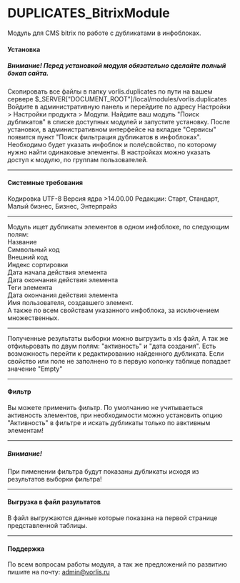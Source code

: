 # DUPLICATES_BitrixModule
Модуль для CMS bitrix по работе с дубликатами в инфоблоках.

#### Установка
##### Внимание! Перед установкой модуля обязательно сделайте полный бэкап сайта.
Скопировать все файлы в папку vorlis.duplicates по пути на вашем сервере $_SERVER["DOCUMENT_ROOT"]/local/modules/vorlis.duplicates
Войдите в административную панель и перейдите по адресу Настройки > Настройки продукта > Модули. Найдите ваш модуль "Поиск дубликатов" в списке доступных модулей и запустите установку.
После установки, в административном интерфейсе на вкладке "Сервисы" появится пункт "Поиск фильтрация дубликатов в инфоблоках". Необходимо будет указать инфоблок и поле\свойство, по которому нужно найти одинаковые элементы.
В настройках можно указать доступ к модулю, по группам пользователей.
________________________
#### Системные требования
Кодировка UTF-8
Версия ядра >14.00.00
Редакции: Старт, Стандарт, Малый бизнес, Бизнес, Энтерпрайз
________________________

Модуль ищет дубликаты элементов в одном инфоблоке, по следующим полям:<br>
Название<br>
Символьный код<br>
Внешний код<br>
Индекс сортировки<br>
Дата начала действия элемента<br>
Дата окончания действия элемента<br>
Теги элемента<br>
Дата окончания действия элемента<br>
Имя пользователя, создавшего элемент.<br>
А также по всем свойствам указанного инфоблока, за исключением множественных.<br>
________________________

Полученные результаты выборки можно выгрузить в xls файл, А так же отфильровать по двум полям: "активность" и "дата создания".
Есть возможность перейти к редактированию найденного дубликата.
Если свойство или поле не заполнено то в первую колонку таблице попадает значение "Empty"
________________________

#### Фильтр
Вы можете применить фильтр. По умолчанию не учитываеться активность элементов, при необходимости можно установить опцию "Активность" в фильтре и искать дубликаты только по авктивным элементам!
________________________

##### Внимание!
При пименении фильтра будут показаны дубликаты исходя из результатов выборки фильтра!
________________________
#### Выгрузка в файл разультатов
В файл выгружаются данные которые показана на первой странице представленной таблицы. 
________________________

#### Поддержка
По всем вопросам работы модуля, а так же предложений по развитию пишите на почту: admin@vorlis.ru
